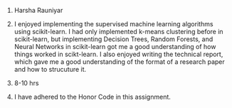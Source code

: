 1. Harsha Rauniyar

2. I enjoyed implementing the supervised machine learning algorithms using scikit-learn. I had only implemented k-means clustering before in scikit-learn, but implementing Decision Trees, Random Forests, and Neural Networks in scikit-learn got me a good understanding of how things worked in scikt-learn. I also enjoyed writing the technical report, which gave me a good understanding of the format of a research paper and how to strucuture it.

3. 8-10 hrs

4. I have adhered to the Honor Code in this assignment.
